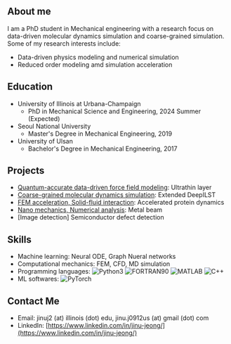 ## About me

I am a PhD student in Mechanical engineering with a research focus on data-driven molecular dynamics simulation and coarse-grained simulation. Some of my research interests include:

- Data-driven physics modeling and numerical simulation
- Reduced order modeling amd simulation acceleration

## Education

- University of Illinois at Urbana-Champaign
  - PhD in Mechanical Science and Engineering, 2024 Summer (Expected)
- Seoul National University
  - Master's Degree in Mechanical Engineering, 2019
- University of Ulsan
  - Bachelor's Degree in Mechanical Engineering, 2017

## Projects

- [Quantum-accurate data-driven force field modeling](link/to/project1): Ultrathin layer
- [Coarse-grained molecular dynamics simulation](https://doi.org/10.1021/acs.jpca.1c10865): Extended DeepILST
- [FEM acceleration, Solid-fluid interaction](https://dcollection.snu.ac.kr/common/orgView/000000156565): Accelerated protein dynamics
- [Nano mechanics, Numerical analysis](https://dcollection.snu.ac.kr/common/orgView/000000156565): Metal beam
- [Image detection] Semiconductor defect detection

## Skills

- Machine learning: Neural ODE, Graph Nueral networks
- Computational mechanics: FEM, CFD, MD simulation
- Programming languages: ![Python3](https://img.shields.io/badge/python3-brightgreen) ![FORTRAN90](https://img.shields.io/badge/FORTRAN-red) ![MATLAB](https://img.shields.io/badge/MATLAB-orange) ![C++](https://img.shields.io/badge/C++-lightgrey)
- ML softwares: ![PyTorch](https://img.shields.io/badge/PyTorch-green)

## Contact Me

- Email: jinuj2 (at) illinois (dot) edu, jinu.j0912us (at) gmail (dot) com
- LinkedIn: [https://www.linkedin.com/in/jinu-jeong/](https://www.linkedin.com/in/jinu-jeong/)
